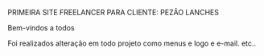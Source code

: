 PRIMEIRA SITE FREELANCER
PARA CLIENTE: PEZÃO LANCHES

Bem-vindos a todos

Foi realizados alteração em todo projeto como menus e logo e e-mail. etc..
